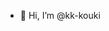 - 👋 Hi, I’m @kk-kouki
<!---
kk-kouki/kk-kouki is a ✨ special ✨ repository because its `README.md` (this file) appears on your GitHub profile.
You can click the Preview link to take a look at your changes.
--->
